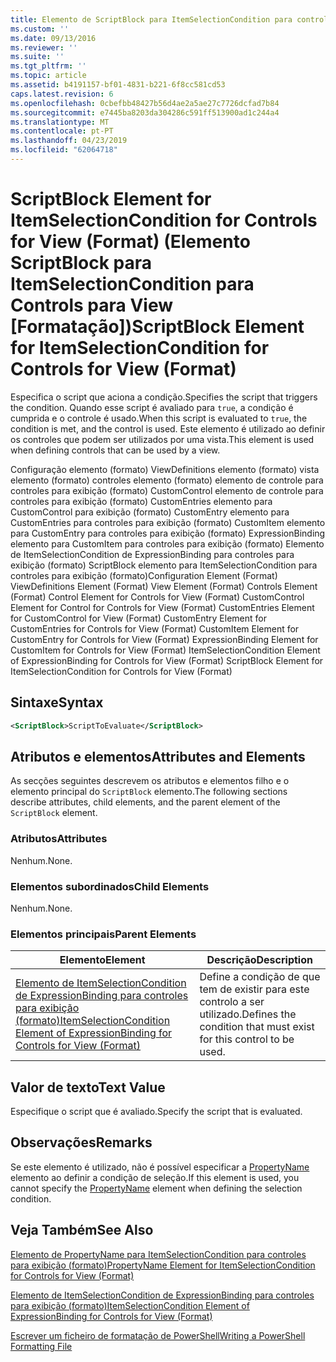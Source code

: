 ```yaml
---
title: Elemento de ScriptBlock para ItemSelectionCondition para controles para exibição (formato) | Documentos da Microsoft
ms.custom: ''
ms.date: 09/13/2016
ms.reviewer: ''
ms.suite: ''
ms.tgt_pltfrm: ''
ms.topic: article
ms.assetid: b4191157-bf01-4831-b221-6f8cc581cd53
caps.latest.revision: 6
ms.openlocfilehash: 0cbefbb48427b56d4ae2a5ae27c7726dcfad7b84
ms.sourcegitcommit: e7445ba8203da304286c591ff513900ad1c244a4
ms.translationtype: MT
ms.contentlocale: pt-PT
ms.lasthandoff: 04/23/2019
ms.locfileid: "62064718"
---
```

# <a name="scriptblock-element-for-itemselectioncondition-for-controls-for-view-format"></a><span data-ttu-id="ea097-102">ScriptBlock Element for ItemSelectionCondition for Controls for View (Format) (Elemento ScriptBlock para ItemSelectionCondition para Controls para View [Formatação])</span><span class="sxs-lookup"><span data-stu-id="ea097-102">ScriptBlock Element for ItemSelectionCondition for Controls for View (Format)</span></span>

<span data-ttu-id="ea097-103">Especifica o script que aciona a condição.</span><span class="sxs-lookup"><span data-stu-id="ea097-103">Specifies the script that triggers the condition.</span></span> <span data-ttu-id="ea097-104">Quando esse script é avaliado para `true`, a condição é cumprida e o controle é usado.</span><span class="sxs-lookup"><span data-stu-id="ea097-104">When this script is evaluated to `true`, the condition is met, and the control is used.</span></span> <span data-ttu-id="ea097-105">Este elemento é utilizado ao definir os controles que podem ser utilizados por uma vista.</span><span class="sxs-lookup"><span data-stu-id="ea097-105">This element is used when defining controls that can be used by a view.</span></span>

<span data-ttu-id="ea097-106">Configuração elemento (formato) ViewDefinitions elemento (formato) vista elemento (formato) controles elemento (formato) elemento de controle para controles para exibição (formato) CustomControl elemento de controle para controles para exibição (formato) CustomEntries elemento para CustomControl para exibição (formato) CustomEntry elemento para CustomEntries para controles para exibição (formato) CustomItem elemento para CustomEntry para controles para exibição (formato) ExpressionBinding elemento para CustomItem para controles para exibição (formato) Elemento de ItemSelectionCondition de ExpressionBinding para controles para exibição (formato) ScriptBlock elemento para ItemSelectionCondition para controles para exibição (formato)</span><span class="sxs-lookup"><span data-stu-id="ea097-106">Configuration Element (Format) ViewDefinitions Element (Format) View Element (Format) Controls Element (Format) Control Element for Controls for View (Format) CustomControl Element for Control for Controls for View (Format) CustomEntries Element for CustomControl for View (Format) CustomEntry Element for CustomEntries for Controls for View (Format) CustomItem Element for CustomEntry for Controls for View (Format) ExpressionBinding Element for CustomItem for Controls for View (Format) ItemSelectionCondition Element of ExpressionBinding for Controls for View (Format) ScriptBlock Element for ItemSelectionCondition for Controls for View (Format)</span></span>

## <a name="syntax"></a><span data-ttu-id="ea097-107">Sintaxe</span><span class="sxs-lookup"><span data-stu-id="ea097-107">Syntax</span></span>

```xml
<ScriptBlock>ScriptToEvaluate</ScriptBlock>
```

## <a name="attributes-and-elements"></a><span data-ttu-id="ea097-108">Atributos e elementos</span><span class="sxs-lookup"><span data-stu-id="ea097-108">Attributes and Elements</span></span>

<span data-ttu-id="ea097-109">As secções seguintes descrevem os atributos e elementos filho e o elemento principal do `ScriptBlock` elemento.</span><span class="sxs-lookup"><span data-stu-id="ea097-109">The following sections describe attributes, child elements, and the parent element of the `ScriptBlock` element.</span></span>

### <a name="attributes"></a><span data-ttu-id="ea097-110">Atributos</span><span class="sxs-lookup"><span data-stu-id="ea097-110">Attributes</span></span>

<span data-ttu-id="ea097-111">Nenhum.</span><span class="sxs-lookup"><span data-stu-id="ea097-111">None.</span></span>

### <a name="child-elements"></a><span data-ttu-id="ea097-112">Elementos subordinados</span><span class="sxs-lookup"><span data-stu-id="ea097-112">Child Elements</span></span>

<span data-ttu-id="ea097-113">Nenhum.</span><span class="sxs-lookup"><span data-stu-id="ea097-113">None.</span></span>

### <a name="parent-elements"></a><span data-ttu-id="ea097-114">Elementos principais</span><span class="sxs-lookup"><span data-stu-id="ea097-114">Parent Elements</span></span>

|<span data-ttu-id="ea097-115">Elemento</span><span class="sxs-lookup"><span data-stu-id="ea097-115">Element</span></span>|<span data-ttu-id="ea097-116">Descrição</span><span class="sxs-lookup"><span data-stu-id="ea097-116">Description</span></span>|
|-------------|-----------------|
|[<span data-ttu-id="ea097-117">Elemento de ItemSelectionCondition de ExpressionBinding para controles para exibição (formato)</span><span class="sxs-lookup"><span data-stu-id="ea097-117">ItemSelectionCondition Element of ExpressionBinding for Controls for View (Format)</span></span>](./itemselectioncondition-element-for-expressionbinding-for-controls-for-view-format.md)|<span data-ttu-id="ea097-118">Define a condição de que tem de existir para este controlo a ser utilizado.</span><span class="sxs-lookup"><span data-stu-id="ea097-118">Defines the condition that must exist for this control to be used.</span></span>|

## <a name="text-value"></a><span data-ttu-id="ea097-119">Valor de texto</span><span class="sxs-lookup"><span data-stu-id="ea097-119">Text Value</span></span>

<span data-ttu-id="ea097-120">Especifique o script que é avaliado.</span><span class="sxs-lookup"><span data-stu-id="ea097-120">Specify the script that is evaluated.</span></span>

## <a name="remarks"></a><span data-ttu-id="ea097-121">Observações</span><span class="sxs-lookup"><span data-stu-id="ea097-121">Remarks</span></span>

<span data-ttu-id="ea097-122">Se este elemento é utilizado, não é possível especificar a [PropertyName](./propertyname-element-for-itemselectioncondition-for-controls-for-view-format.md) elemento ao definir a condição de seleção.</span><span class="sxs-lookup"><span data-stu-id="ea097-122">If this element is used, you cannot specify the [PropertyName](./propertyname-element-for-itemselectioncondition-for-controls-for-view-format.md) element when defining the selection condition.</span></span>

## <a name="see-also"></a><span data-ttu-id="ea097-123">Veja Também</span><span class="sxs-lookup"><span data-stu-id="ea097-123">See Also</span></span>

[<span data-ttu-id="ea097-124">Elemento de PropertyName para ItemSelectionCondition para controles para exibição (formato)</span><span class="sxs-lookup"><span data-stu-id="ea097-124">PropertyName Element for ItemSelectionCondition for Controls for View (Format)</span></span>](./propertyname-element-for-itemselectioncondition-for-controls-for-view-format.md)

[<span data-ttu-id="ea097-125">Elemento de ItemSelectionCondition de ExpressionBinding para controles para exibição (formato)</span><span class="sxs-lookup"><span data-stu-id="ea097-125">ItemSelectionCondition Element of ExpressionBinding for Controls for View (Format)</span></span>](./itemselectioncondition-element-for-expressionbinding-for-controls-for-view-format.md)

[<span data-ttu-id="ea097-126">Escrever um ficheiro de formatação de PowerShell</span><span class="sxs-lookup"><span data-stu-id="ea097-126">Writing a PowerShell Formatting File</span></span>](./writing-a-powershell-formatting-file.md)
